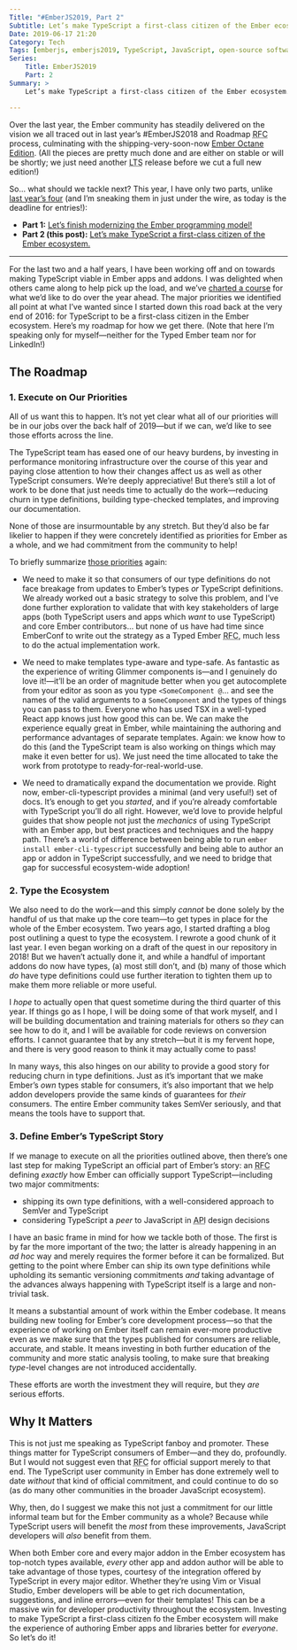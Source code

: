 ```yaml
---
Title: "#EmberJS2019, Part 2"
Subtitle: Let’s make TypeScript a first-class citizen of the Ember ecosystem.
Date: 2019-06-17 21:20
Category: Tech
Tags: [emberjs, emberjs2019, TypeScript, JavaScript, open-source software]
Series:
    Title: EmberJS2019
    Part: 2
Summary: >
    Let’s make TypeScript a first-class citizen of the Ember ecosystem. There’s a lot already done, but a lot left to do!

---
```


Over the last year, the Ember community has steadily delivered on the vision we all traced out in last year’s \#EmberJS2018 and Roadmap <abbr title="Request for Comments">RFC</abbr> process, culminating with the shipping-very-soon-now [Ember Octane Edition][octane]. (All the pieces are pretty much done and are either on stable or will be shortly; we just need another <abbr title="long term support">LTS</abbr> release before we cut a full new edition!)

[octane]: https://emberjs.com/editions/octane/

So… what should we tackle next? This year, I have only two parts, unlike [last year’s four][emberjs2018] (and I’m sneaking them in just under the wire, as today is the deadline for entries!):

- <b>Part 1:</b> [Let’s finish modernizing the Ember programming model!][part-1]
- <b>Part 2 (this post):</b> [Let’s make TypeScript a first-class citizen of the Ember ecosystem.</b>][part-2]

[emberjs2018]: https://www.chriskrycho.com/emberjs2018
[part-1]: https://www.chriskrycho.com/2019/emberjs2019-part-1
[part-2]: https://www.chriskrycho.com/2019/emberjs2019-part-2

---

For the last two and a half years, I have been working off and on towards making TypeScript viable in Ember apps and addons. I was delighted when others came along to help pick up the load, and we’ve [charted a course][priorities] for what we’d like to do over the year ahead. The major priorities we identified all point at what I’ve wanted since I started down this road back at the very end of 2016: for TypeScript to be a first-class citizen in the Ember ecosystem. Here’s my roadmap for how we get there. (Note that here I’m speaking only for myself—neither for the Typed Ember team nor for LinkedIn!)

[priorities]: https://www.chriskrycho.com/2019/emberconf-2019-typed-ember-team-report.html

## The Roadmap

### 1. Execute on Our Priorities

All of us want this to happen. It’s not yet clear what all of our priorities will be in our jobs over the back half of 2019—but if we can, we’d like to see those efforts across the line.

The TypeScript team has eased one of our heavy burdens, by investing in performance monitoring infrastructure over the course of this year and paying close attention to how their changes affect us as well as other TypeScript consumers. We’re deeply appreciative! But there’s still a lot of work to be done that just needs time to actually do the work—reducing churn in type definitions, building type-checked templates, and improving our documentation.

None of those are insurmountable by any stretch. But they’d also be far likelier to happen if they were concretely identified as priorities for Ember as a whole, and we had commitment from the community to help!

To briefly summarize [those priorities][priorities] again:

-   We need to make it so that consumers of our type definitions do not face breakage from updates to Ember’s types *or* TypeScript definitions. We already worked out a basic strategy to solve this problem, and I’ve done further exploration to validate that with key stakeholders of large apps (both TypeScript users and apps which *want* to use TypeScript) and core Ember contributors… but none of us have had time since EmberConf to write out the strategy as a Typed Ember <abbr title="Request for Comments">RFC</abbr>, much less to do the actual implementation work.

-   We need to make templates type-aware and type-safe. As fantastic as the experience of writing Glimmer components is—and I genuinely do love it!—it’ll be an order of magnitude better when you get autocomplete from your editor as soon as you type `<SomeComponent @`… and see the names of the valid arguments to a `SomeComponent` and the types of things you can pass to them. Everyone who has used TSX in a well-typed React app knows just how good this can be. We can make the experience equally great in Ember, while maintaining the authoring and performance advantages of separate templates. Again: we know how to do this (and the TypeScript team is also working on things which may make it even better for us). We just need the time allocated to take the work from prototype to ready-for-real-world-use.

-   We need to dramatically expand the documentation we provide. Right now, ember-cli-typescript provides a minimal (and very useful!) set of docs. It’s enough to get you *started*, and if you’re already comfortable with TypeScript you’ll do all right. However, we’d love to provide helpful guides that show people not just the *mechanics* of using TypeScript with an Ember app, but best practices and techniques and the happy path. There’s a world of difference between being able to run `ember install ember-cli-typescript` successfully and being able to author an app or addon in TypeScript successfully, and we need to bridge that gap for successful ecosystem-wide adoption!

### 2. Type the Ecosystem

We also need to do the work—and this simply *cannot* be done solely by the handful of us that make up the core team—to get types in place for the whole of the Ember ecosystem. Two years ago, I started drafting a blog post outlining a quest to type the ecosystem. I rewrote a good chunk of it last year. I even began working on a draft of the quest in our repository in 2018! But we haven’t actually done it, and while a handful of important addons do now have types, (a) most still don’t, and (b) many of those which *do* have type definitions could use further iteration to tighten them up to make them more reliable or more useful.

I *hope* to actually open that quest sometime during the third quarter of this year. If things go as I hope, I will be doing some of that work myself, and I will be building documentation and training materials for others so *they* can see how to do it, and I will be available for code reviews on conversion efforts. I cannot guarantee that by any stretch—but it is my fervent hope, and there is very good reason to think it may actually come to pass!

In many ways, this also hinges on our ability to provide a good story for reducing churn in type definitions. Just as it’s important that we make Ember’s *own* types stable for consumers, it’s also important that we help addon developers provide the same kinds of guarantees for *their* consumers. The entire Ember community takes SemVer seriously, and that means the tools have to support that.

### 3. Define Ember’s TypeScript Story

If we manage to execute on all the priorities outlined above, then there’s one last step for making TypeScript an official part of Ember’s story: an <abbr title="Request for Comments">RFC</abbr> defining *exactly* how Ember can officially support TypeScript—including two major commitments:

-   shipping its own type definitions, with a well-considered approach to SemVer and TypeScript
-   considering TypeScript a *peer* to JavaScript in <abbr title="Application Programming Interface">API</abbr> design decisions

I have an basic frame in mind for how we tackle both of those. The first is by far the more important of the two; the latter is already happening in an <i>ad hoc</i> way and merely requires the former before it can be formalized. But getting to the point where Ember can ship its own type definitions while upholding its semantic versioning commitments *and* taking advantage of the advances always happening with TypeScript itself is a large and non-trivial task.

It means a substantial amount of work within the Ember codebase. It means building new tooling for Ember’s core development process—so that the experience of working on Ember itself can remain ever-more productive even as we make sure that the types published for consumers are reliable, accurate, and stable. It means investing in both further education of the community and more static analysis tooling, to make sure that breaking *type*-level changes are not introduced accidentally.

These efforts are worth the investment they will require, but they *are* serious efforts.

## Why It Matters

This is not just me speaking as TypeScript fanboy and promoter. These things matter for TypeScript consumers of Ember—and they do, profoundly. But I would not suggest even that <abbr title="Request for Comments">RFC</abbr> for official support merely to that end. The TypeScript user community in Ember has done extremely well to date *without* that kind of official commitment, and could continue to do so (as do many other communities in the broader JavaScript ecosystem).

Why, then, do I suggest we make this not just a commitment for our little informal team but for the Ember community as a whole? Because while TypeScript users will benefit the *most* from these improvements, JavaScript developers will *also* benefit from them.

When both Ember core and every major addon in the Ember ecosystem has top-notch types available, *every* other app and addon author will be able to take advantage of those types, courtesy of the integration offered by TypeScript in every major editor. Whether they’re using Vim or Visual Studio, Ember developers will be able to get rich documentation, suggestions, and inline errors—even for their templates! This can be a massive win for developer productivity throughout the ecosystem. Investing to make TypeScript a first-class citizen fo the Ember ecosystem will make the experience of authoring Ember apps and libraries better for *everyone*. So let’s do it!
